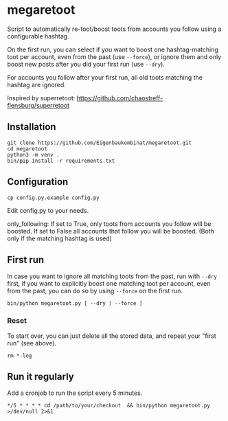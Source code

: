 # megaretoot

Script to automatically re-toot/boost toots from accounts you follow using a configurable hashtag.

On the first run, you can select if you want to boost one hashtag-matching toot per account, even from the past (use `--force`), or ignore them and only boost new posts after you did your first run (use `--dry`).

For accounts you follow after your first run, all old toots matching the hashtag are ignored.

Inspired by superretoot: https://github.com/chaostreff-flensburg/superretoot

## Installation

```
git clone https://github.com/Eigenbaukombinat/megaretoot.git
cd megaretoot
python3 -m venv .
bin/pip install -r requirements.txt
```

## Configuration

```
cp config.py.example config.py
```

Edit config.py to your needs.

only_following: If set to True, only toots from accounts you follow will be boosted. If set to False all accounts that follow you will be boosted. (Both only if the matching hashtag is used)

## First run

In case you want to ignore all matching toots from the past, run with `--dry` first, if you want to explicitly boost one matching toot per account, even from the past, you can do so by using `--force` on the first run.

```
bin/python megaretoot.py [ --dry | --force ]
```
### Reset

To start over, you can just delete all the stored data, and repeat your "first run" (see above).
```
rm *.log
```


## Run it regularly

Add a cronjob to run the script every 5 minutes.

```
*/5 * * * * cd /path/to/your/checkout  && bin/python megaretoot.py >/dev/null 2>&1
```


